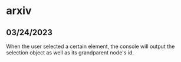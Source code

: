 # arxiv
## 03/24/2023
When the user selected a certain element, the console will output the selection object as well as its grandparent node's id. 
